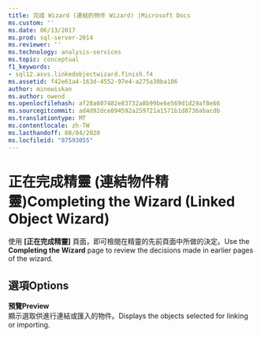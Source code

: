 ```yaml
---
title: 完成 Wizard (連結的物件 Wizard) |Microsoft Docs
ms.custom: ''
ms.date: 06/13/2017
ms.prod: sql-server-2014
ms.reviewer: ''
ms.technology: analysis-services
ms.topic: conceptual
f1_keywords:
- sql12.asvs.linkedobjectwizard.finish.f4
ms.assetid: f42e61a4-163d-4552-97e4-a275a30ba106
author: minewiskan
ms.author: owend
ms.openlocfilehash: af28a607482e83732a8b99be6e569d1d29af8e66
ms.sourcegitcommit: ad4d92dce894592a259721a1571b1d8736abacdb
ms.translationtype: MT
ms.contentlocale: zh-TW
ms.lasthandoff: 08/04/2020
ms.locfileid: "87593055"
---
```

# <a name="completing-the-wizard-linked-object-wizard"></a><span data-ttu-id="3d282-102">正在完成精靈 (連結物件精靈)</span><span class="sxs-lookup"><span data-stu-id="3d282-102">Completing the Wizard (Linked Object Wizard)</span></span>
  <span data-ttu-id="3d282-103">使用 **[正在完成精靈]** 頁面，即可檢閱在精靈的先前頁面中所做的決定。</span><span class="sxs-lookup"><span data-stu-id="3d282-103">Use the **Completing the Wizard** page to review the decisions made in earlier pages of the wizard.</span></span>  
  
## <a name="options"></a><span data-ttu-id="3d282-104">選項</span><span class="sxs-lookup"><span data-stu-id="3d282-104">Options</span></span>  
 <span data-ttu-id="3d282-105">**預覽**</span><span class="sxs-lookup"><span data-stu-id="3d282-105">**Preview**</span></span>  
 <span data-ttu-id="3d282-106">顯示選取供進行連結或匯入的物件。</span><span class="sxs-lookup"><span data-stu-id="3d282-106">Displays the objects selected for linking or importing.</span></span>  
  
  
